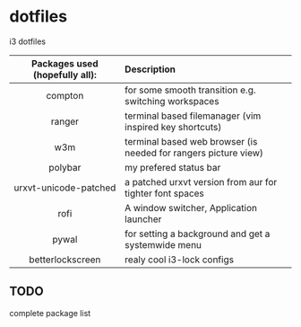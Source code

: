 # dotfiles
i3 dotfiles

| Packages used (hopefully all):  | Description |
|:-:|:-|
| compton | for some smooth transition e.g. switching workspaces |
| ranger | terminal based filemanager (vim inspired key shortcuts) |
| w3m | terminal based web browser (is needed for rangers picture view) |
| polybar | my prefered status bar |
| urxvt-unicode-patched | a patched urxvt version from aur for tighter font spaces |
| rofi | A window switcher, Application launcher |
| pywal | for setting a background and get a systemwide menu |
| betterlockscreen | realy cool i3-lock configs |

## TODO
complete package list
